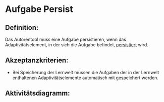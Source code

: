 # Aufgabe Persist

## Definition:

Das Autorentool muss eine Aufgabe persistieren, wenn das Adaptivitätselement, in der sich die Aufgabe befindet, [persistiert](AWA0012.md) wird.

## Akzeptanzkriterien:

- Bei Speicherung der Lernwelt müssen die Aufgaben der in der Lernwelt enthaltenen Adaptivitätselemente automatisch mit gespeichert werden.

## Aktivitätsdiagramm:




